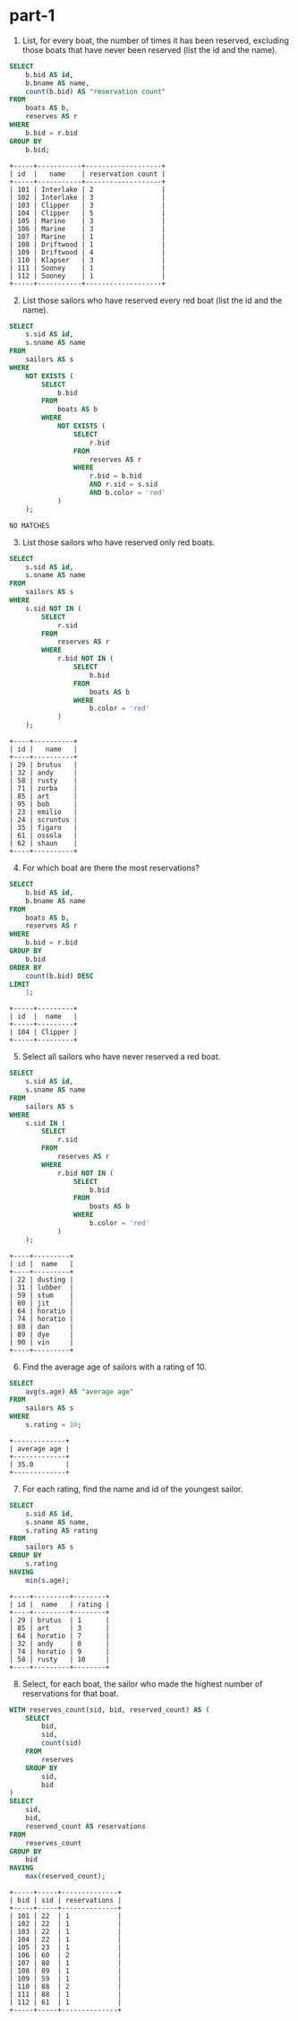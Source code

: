 # part-1

1. List, for every boat, the number of times it has been reserved,
   excluding those boats that have never been reserved (list the id and
   the name).

```sql
SELECT
    b.bid AS id,
    b.bname AS name,
    count(b.bid) AS "reservation count"
FROM
    boats AS b,
    reserves AS r
WHERE
    b.bid = r.bid
GROUP BY
    b.bid;
```

```
+-----+-----------+-------------------+
| id  |   name    | reservation count |
+-----+-----------+-------------------+
| 101 | Interlake | 2                 |
| 102 | Interlake | 3                 |
| 103 | Clipper   | 3                 |
| 104 | Clipper   | 5                 |
| 105 | Marine    | 3                 |
| 106 | Marine    | 3                 |
| 107 | Marine    | 1                 |
| 108 | Driftwood | 1                 |
| 109 | Driftwood | 4                 |
| 110 | Klapser   | 3                 |
| 111 | Sooney    | 1                 |
| 112 | Sooney    | 1                 |
+-----+-----------+-------------------+
```

2. List those sailors who have reserved every red boat (list the id and
   the name).

```sql
SELECT
    s.sid AS id,
    s.sname AS name
FROM
    sailors AS s
WHERE
    NOT EXISTS (
        SELECT
            b.bid
        FROM
            boats AS b
        WHERE
            NOT EXISTS (
                SELECT
                    r.bid
                FROM
                    reserves AS r
                WHERE
                    r.bid = b.bid
                    AND r.sid = s.sid
                    AND b.color = 'red'
            )
    );
```

```
NO MATCHES
```

3. List those sailors who have reserved only red boats.

```sql
SELECT
    s.sid AS id,
    s.sname AS name
FROM
    sailors AS s
WHERE
    s.sid NOT IN (
        SELECT
            r.sid
        FROM
            reserves AS r
        WHERE
            r.bid NOT IN (
                SELECT
                    b.bid
                FROM
                    boats AS b
                WHERE
                    b.color = 'red'
            )
    );
```

```
+----+----------+
| id |   name   |
+----+----------+
| 29 | brutus   |
| 32 | andy     |
| 58 | rusty    |
| 71 | zorba    |
| 85 | art      |
| 95 | bob      |
| 23 | emilio   |
| 24 | scruntus |
| 35 | figaro   |
| 61 | ossola   |
| 62 | shaun    |
+----+----------+
```

4. For which boat are there the most reservations?

```sql
SELECT
    b.bid AS id,
    b.bname AS name
FROM
    boats AS b,
    reserves AS r
WHERE
    b.bid = r.bid
GROUP BY
    b.bid
ORDER BY
    count(b.bid) DESC
LIMIT
    1;
```

```
+-----+---------+
| id  |  name   |
+-----+---------+
| 104 | Clipper |
+-----+---------+
```

5. Select all sailors who have never reserved a red boat.

```sql
SELECT
    s.sid AS id,
    s.sname AS name
FROM
    sailors AS s
WHERE
    s.sid IN (
        SELECT
            r.sid
        FROM
            reserves AS r
        WHERE
            r.bid NOT IN (
                SELECT
                    b.bid
                FROM
                    boats AS b
                WHERE
                    b.color = 'red'
            )
    );
```

```
+----+---------+
| id |  name   |
+----+---------+
| 22 | dusting |
| 31 | lubber  |
| 59 | stum    |
| 60 | jit     |
| 64 | horatio |
| 74 | horatio |
| 88 | dan     |
| 89 | dye     |
| 90 | vin     |
+----+---------+
```

6. Find the average age of sailors with a rating of 10.

```sql
SELECT
    avg(s.age) AS "average age"
FROM
    sailors AS s
WHERE
    s.rating = 10;
```

```
+-------------+
| average age |
+-------------+
| 35.0        |
+-------------+
```

7. For each rating, find the name and id of the youngest sailor.

```sql
SELECT
    s.sid AS id,
    s.sname AS name,
    s.rating AS rating
FROM
    sailors AS s
GROUP BY
    s.rating
HAVING
    min(s.age);
```

```
+----+---------+--------+
| id |  name   | rating |
+----+---------+--------+
| 29 | brutus  | 1      |
| 85 | art     | 3      |
| 64 | horatio | 7      |
| 32 | andy    | 8      |
| 74 | horatio | 9      |
| 58 | rusty   | 10     |
+----+---------+--------+
```

8. Select, for each boat, the sailor who made the highest number of
   reservations for that boat.

```sql
WITH reserves_count(sid, bid, reserved_count) AS (
    SELECT
        bid,
        sid,
        count(sid)
    FROM
        reserves
    GROUP BY
        sid,
        bid
)
SELECT
    sid,
    bid,
    reserved_count AS reservations
FROM
    reserves_count
GROUP BY
    bid
HAVING
    max(reserved_count);
```

```
+-----+-----+--------------+
| bid | sid | reservations |
+-----+-----+--------------+
| 101 | 22  | 1            |
| 102 | 22  | 1            |
| 103 | 22  | 1            |
| 104 | 22  | 1            |
| 105 | 23  | 1            |
| 106 | 60  | 2            |
| 107 | 88  | 1            |
| 108 | 89  | 1            |
| 109 | 59  | 1            |
| 110 | 88  | 2            |
| 111 | 88  | 1            |
| 112 | 61  | 1            |
+-----+-----+--------------+
```
